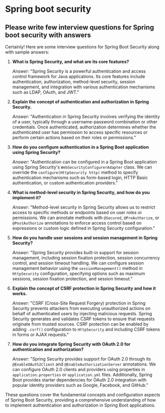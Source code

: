
# Spring boot security

## Please write few interview questions for Spring boot security with answers 

Certainly! Here are some interview questions for Spring Boot Security along with sample answers:

1. **What is Spring Security, and what are its core features?**

   *Answer:* "Spring Security is a powerful authentication and access control framework for Java applications. Its core features include authentication, authorization, method-level security, session management, and integration with various authentication mechanisms such as LDAP, OAuth, and JWT."

2. **Explain the concept of authentication and authorization in Spring Security.**

   *Answer:* "Authentication in Spring Security involves verifying the identity of a user, typically through a username-password combination or other credentials. Once authenticated, authorization determines whether the authenticated user has permission to access specific resources or perform certain actions based on their roles or permissions."

3. **How do you configure authentication in a Spring Boot application using Spring Security?**

   *Answer:* "Authentication can be configured in a Spring Boot application using Spring Security's `WebSecurityConfigurerAdapter` class. We can override the `configure(HttpSecurity http)` method to specify authentication mechanisms such as form-based login, HTTP Basic authentication, or custom authentication providers."

4. **What is method-level security in Spring Security, and how do you implement it?**

   *Answer:* "Method-level security in Spring Security allows us to restrict access to specific methods or endpoints based on user roles or permissions. We can annotate methods with `@Secured`, `@PreAuthorize`, or `@PostAuthorize` annotations to enforce access control based on expressions or custom logic defined in Spring Security configuration."

5. **How do you handle user sessions and session management in Spring Security?**

   *Answer:* "Spring Security provides built-in support for session management, including session fixation protection, session concurrency control, and session timeout handling. We can configure session management behavior using the `sessionManagement()` method in `HttpSecurity` configuration, specifying options such as maximum sessions, session fixation protection, and session timeout."

6. **Explain the concept of CSRF protection in Spring Security and how it works.**

   *Answer:* "CSRF (Cross-Site Request Forgery) protection in Spring Security prevents attackers from executing unauthorized actions on behalf of authenticated users by injecting malicious requests. Spring Security generates and validates CSRF tokens to ensure that requests originate from trusted sources. CSRF protection can be enabled by adding `.csrf()` configuration to `HttpSecurity` and including CSRF tokens in forms or AJAX requests."

7. **How do you integrate Spring Security with OAuth 2.0 for authentication and authorization?**

   *Answer:* "Spring Security provides support for OAuth 2.0 through its `@EnableOAuth2Client` and `@EnableAuthorizationServer` annotations. We can configure OAuth 2.0 clients and providers using properties in `application.properties` or `application.yml` files. Additionally, Spring Boot provides starter dependencies for OAuth 2.0 integration with popular identity providers such as Google, Facebook, and GitHub."

These questions cover the fundamental concepts and configuration aspects of Spring Boot Security, providing a comprehensive understanding of how to implement authentication and authorization in Spring Boot applications.